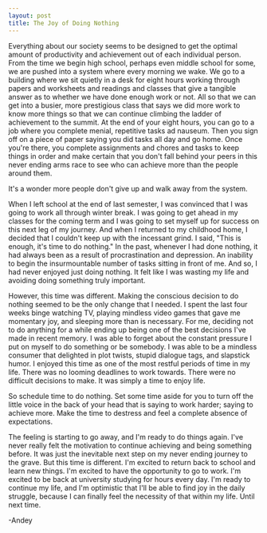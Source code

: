 ```yaml
---
layout: post
title: The Joy of Doing Nothing
---
```

Everything about our society seems to be designed to get the optimal amount of productivity and achievement out of each individual person. From the time we begin high school, perhaps even middle school for some, we are pushed into a system where every morning we wake. We go to a building where we sit quietly in a desk for eight hours working through papers and worksheets and readings and classes that give a tangible answer as to whether we have done enough work or not. All so that we can get into a busier, more prestigious class that says we did more work to know more things so that we can continue climbing the ladder of achievement to the summit. At the end of your eight hours, you can go to a job where you complete menial, repetitive tasks ad nauseum. Then you sign off on a piece of paper saying you did tasks all day and go home. Once you're there, you complete assignments and chores and tasks to keep things in order and make certain that you don't fall behind your peers in this never ending arms race to see who can achieve more than the people around them.

It's a wonder more people don't give up and walk away from the system.

When I left school at the end of last semester, I was convinced that I was going to work all through winter break. I was going to get ahead in my classes for the coming term and I was going to set myself up for success on this next leg of my journey. And when I returned to my childhood home, I decided that I couldn't keep up with the incessant grind. I said, "This is enough, it's time to do nothing." In the past, whenever I had done nothing, it had always been as a result of procrastination and depression. An inability to begin the insurmountable number of tasks sitting in front of me. And so, I had never enjoyed just doing nothing. It felt like I was wasting my life and avoiding doing something truly important.

However, this time was different. Making the conscious decision to do nothing seemed to be the only change that I needed. I spent the last four weeks binge watching TV, playing mindless video games that gave me momentary joy, and sleeping more than is necessary. For me, deciding not to do anything for a while ending up being one of the best decisions I've made in recent memory. I was able to forget about the constant pressure I put on myself to do something or be somebody. I was able to be a mindless consumer that delighted in plot twists, stupid dialogue tags, and slapstick humor. I enjoyed this time as one of the most restful periods of time in my life. There was no looming deadlines to work towards. There were no difficult decisions to make. It was simply a time to enjoy life.

So schedule time to do nothing. Set some time aside for you to turn off the little voice in the back of your head that is saying to work harder; saying to achieve more. Make the time to destress and feel a complete absence of expectations.

The feeling is starting to go away, and I'm ready to do things again. I've never really felt the motivation to continue achieving and being something before. It was just the inevitable next step on my never ending journey to the grave. But this time is different. I'm excited to return back to school and learn new things. I'm excited to have the opportunity to go to work. I'm excited to be back at university studying for hours every day. I'm ready to continue my life, and I'm optimistic that I'll be able to find joy in the daily struggle, because I can finally feel the necessity of that within my life. Until next time.

-Andey
